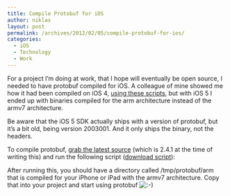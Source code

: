 ```yaml
---
title: Compile Protobuf for iOS
author: niklas
layout: post
permalink: /archives/2012/02/05/compile-protobuf-for-ios/
categories:
  - iOS
  - Technology
  - Work
---
```

For a project I&#8217;m doing at work, that I hope will eventually be open source, I needed to have protobuf compiled for iOS. A colleague of mine showed me how it had been compiled on iOS 4, [using these scripts][1], but with iOS 5 I ended up with binaries compiled for the arm architecture instead of the armv7 architecture.

Be aware that the iOS 5 SDK actually ships with a version of protobuf, but it&#8217;s a bit old, being version 2003001. And it only ships the binary, not the headers.

To compile protobuf, [grab the latest source][2] (which is 2.4.1 at the time of writing this) and run the following script (<a href="https://gist.github.com/gists/1744769/download" class="broken_link">download script</a>):



After running this, you should have a directory called /tmp/protobuf/arm that is compiled for your iPhone or iPad with the armv7 architecture. Copy that into your project and start using protobuf <img src='http://blog.saers.com/wp-includes/images/smilies/icon_smile.gif' alt=':-)' class='wp-smiley' />

 [1]: http://groups.google.com/group/protobuf/browse_thread/thread/a3d3b14ba5f88ef2/97c0babd3c64b00e?hl=en&lnk=gst&q=iphone+arch#97c0babd3c64b00e
 [2]: http://code.google.com/p/protobuf/downloads/list